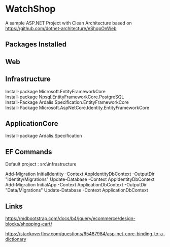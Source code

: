  #  WatchShop

 A sample ASP.NET Project with Clean Architecture based on https://github.com/dotnet-architecture/eShopOnWeb

 ## Packages Installed

 ## Web

 ## Infrastructure

 Install-package Microsoft.EntityFrameworkCore\
 Install-package Npsql.EntityFrameworkCore.PostgreSQL\
 Install-Package Ardalis.Specification.EntityFrameworkCore\
 Install-Package Microsoft.AspNetCore.Identity.EntityFrameworkCore


 ## ApplicationCore

 Install-package Ardalis.Specification
 ## EF Commands

 Default project : src\infrastructure

 Add-Migration InitialIdentity -Context AppIdentityDbContext -OutputDir "Identity/Migrations"
 Update-Database -Context AppIdentityDbContext
 Add-Migration InitialApp -Context ApplicationDbContext -OutputDir "Data/Migrations"
 Update-Database -Context ApplicationDbContext
 ## Links

 https://mdbootstrap.com/docs/b4/jquery/ecommerce/design-blocks/shopping-cart/

 https://stackoverflow.com/questions/65487984/asp-net-core-binding-to-a-dictionary